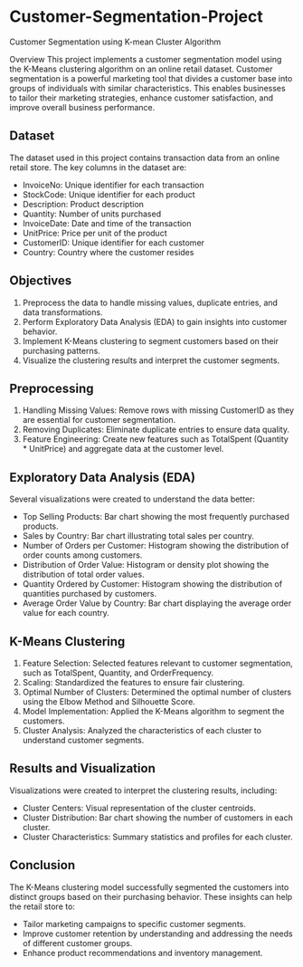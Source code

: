 # Customer-Segmentation-Project
Customer Segmentation using K-mean Cluster Algorithm 

Overview
This project implements a customer segmentation model using the K-Means clustering algorithm on an online retail dataset. Customer segmentation is a powerful marketing tool that divides a customer base into groups of individuals with similar characteristics. This enables businesses to tailor their marketing strategies, enhance customer satisfaction, and improve overall business performance.

## Dataset
The dataset used in this project contains transaction data from an online retail store. The key columns in the dataset are:

- InvoiceNo: Unique identifier for each transaction
- StockCode: Unique identifier for each product
- Description: Product description
- Quantity: Number of units purchased
- InvoiceDate: Date and time of the transaction
- UnitPrice: Price per unit of the product
- CustomerID: Unique identifier for each customer
- Country: Country where the customer resides

## Objectives
1. Preprocess the data to handle missing values, duplicate entries, and data transformations.
2. Perform Exploratory Data Analysis (EDA) to gain insights into customer behavior.
3. Implement K-Means clustering to segment customers based on their purchasing patterns.
4. Visualize the clustering results and interpret the customer segments.

## Preprocessing
1. Handling Missing Values: Remove rows with missing CustomerID as they are essential for customer segmentation.
2. Removing Duplicates: Eliminate duplicate entries to ensure data quality.
3. Feature Engineering: Create new features such as TotalSpent (Quantity * UnitPrice) and aggregate data at the customer level.

## Exploratory Data Analysis (EDA)
Several visualizations were created to understand the data better:

- Top Selling Products: Bar chart showing the most frequently purchased products.
- Sales by Country: Bar chart illustrating total sales per country.
- Number of Orders per Customer: Histogram showing the distribution of order counts among customers.
- Distribution of Order Value: Histogram or density plot showing the distribution of total order values.
- Quantity Ordered by Customer: Histogram showing the distribution of quantities purchased by customers.
- Average Order Value by Country: Bar chart displaying the average order value for each country.

## K-Means Clustering
1. Feature Selection: Selected features relevant to customer segmentation, such as TotalSpent, Quantity, and OrderFrequency.
2. Scaling: Standardized the features to ensure fair clustering.
3. Optimal Number of Clusters: Determined the optimal number of clusters using the Elbow Method and Silhouette Score.
4. Model Implementation: Applied the K-Means algorithm to segment the customers.
5. Cluster Analysis: Analyzed the characteristics of each cluster to understand customer segments.

## Results and Visualization
Visualizations were created to interpret the clustering results, including:

- Cluster Centers: Visual representation of the cluster centroids.
- Cluster Distribution: Bar chart showing the number of customers in each cluster.
- Cluster Characteristics: Summary statistics and profiles for each cluster.

## Conclusion
The K-Means clustering model successfully segmented the customers into distinct groups based on their purchasing behavior. These insights can help the retail store to:

- Tailor marketing campaigns to specific customer segments.
- Improve customer retention by understanding and addressing the needs of different customer groups.
- Enhance product recommendations and inventory management.
